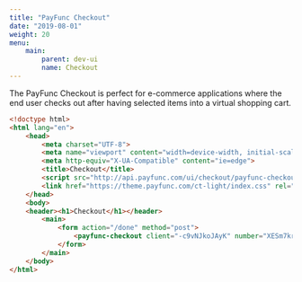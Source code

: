 ```yaml
---
title: "PayFunc Checkout"
date: "2019-08-01"
weight: 20
menu: 
    main:
        parent: dev-ui
        name: Checkout
---
```


The PayFunc Checkout is perfect for e-commerce applications where the end user checks out after having selected items into a virtual shopping cart.
<!--more-->
``` html
<!doctype html>
<html lang="en">
	<head>
		<meta charset="UTF-8">
		<meta name="viewport" content="width=device-width, initial-scale=1.0">
		<meta http-equiv="X-UA-Compatible" content="ie=edge">
		<title>Checkout</title>
		<script src="http://api.payfunc.com/ui/checkout/payfunc-checkout.js"></script>
		<link href="https://theme.payfunc.com/ct-light/index.css" rel="stylesheet">
	</head>
	<body>
	<header><h1>Checkout</h1></header>
		<main>
			<form action="/done" method="post">
				<payfunc-checkout client="-c9vNJkoJAyK" number="XESm7kro-nY3" items="1337.42" currency="SEK" api-key="<public-api-key>"></payfunc-checkout>
			</form>
		</main>
	</body>
</html>
```